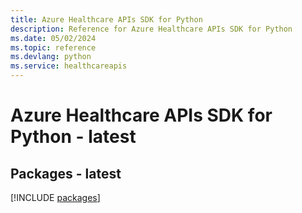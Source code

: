 ```yaml
---
title: Azure Healthcare APIs SDK for Python
description: Reference for Azure Healthcare APIs SDK for Python
ms.date: 05/02/2024
ms.topic: reference
ms.devlang: python
ms.service: healthcareapis
---
```

# Azure Healthcare APIs SDK for Python - latest
## Packages - latest
[!INCLUDE [packages](healthcare-apis-index.md)]